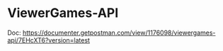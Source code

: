 # ViewerGames-API
Doc: https://documenter.getpostman.com/view/1176098/viewergames-api/7EHcXT6?version=latest
